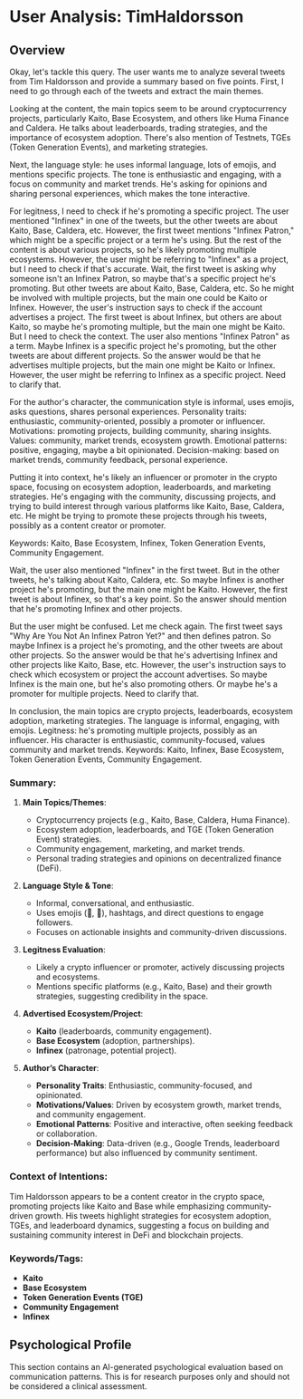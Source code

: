 # User Analysis: TimHaldorsson

## Overview

<think>
Okay, let's tackle this query. The user wants me to analyze several tweets from Tim Haldorsson and provide a summary based on five points. First, I need to go through each of the tweets and extract the main themes. 

Looking at the content, the main topics seem to be around cryptocurrency projects, particularly Kaito, Base Ecosystem, and others like Huma Finance and Caldera. He talks about leaderboards, trading strategies, and the importance of ecosystem adoption. There's also mention of Testnets, TGEs (Token Generation Events), and marketing strategies. 

Next, the language style: he uses informal language, lots of emojis, and mentions specific projects. The tone is enthusiastic and engaging, with a focus on community and market trends. He's asking for opinions and sharing personal experiences, which makes the tone interactive.

For legitness, I need to check if he's promoting a specific project. The user mentioned "Infinex" in one of the tweets, but the other tweets are about Kaito, Base, Caldera, etc. However, the first tweet mentions "Infinex Patron," which might be a specific project or a term he's using. But the rest of the content is about various projects, so he's likely promoting multiple ecosystems. However, the user might be referring to "Infinex" as a project, but I need to check if that's accurate. Wait, the first tweet is asking why someone isn't an Infinex Patron, so maybe that's a specific project he's promoting. But other tweets are about Kaito, Base, Caldera, etc. So he might be involved with multiple projects, but the main one could be Kaito or Infinex. However, the user's instruction says to check if the account advertises a project. The first tweet is about Infinex, but others are about Kaito, so maybe he's promoting multiple, but the main one might be Kaito. But I need to check the context. The user also mentions "Infinex Patron" as a term. Maybe Infinex is a specific project he's promoting, but the other tweets are about different projects. So the answer would be that he advertises multiple projects, but the main one might be Kaito or Infinex. However, the user might be referring to Infinex as a specific project. Need to clarify that.

For the author's character, the communication style is informal, uses emojis, asks questions, shares personal experiences. Personality traits: enthusiastic, community-oriented, possibly a promoter or influencer. Motivations: promoting projects, building community, sharing insights. Values: community, market trends, ecosystem growth. Emotional patterns: positive, engaging, maybe a bit opinionated. Decision-making: based on market trends, community feedback, personal experience.

Putting it into context, he's likely an influencer or promoter in the crypto space, focusing on ecosystem adoption, leaderboards, and marketing strategies. He's engaging with the community, discussing projects, and trying to build interest through various platforms like Kaito, Base, Caldera, etc. He might be trying to promote these projects through his tweets, possibly as a content creator or promoter.

Keywords: Kaito, Base Ecosystem, Infinex, Token Generation Events, Community Engagement.

Wait, the user also mentioned "Infinex" in the first tweet. But in the other tweets, he's talking about Kaito, Caldera, etc. So maybe Infinex is another project he's promoting, but the main one might be Kaito. However, the first tweet is about Infinex, so that's a key point. So the answer should mention that he's promoting Infinex and other projects.

But the user might be confused. Let me check again. The first tweet says "Why Are You Not An Infinex Patron Yet?" and then defines patron. So maybe Infinex is a project he's promoting, and the other tweets are about other projects. So the answer would be that he's advertising Infinex and other projects like Kaito, Base, etc. However, the user's instruction says to check which ecosystem or project the account advertises. So maybe Infinex is the main one, but he's also promoting others. Or maybe he's a promoter for multiple projects. Need to clarify that.

In conclusion, the main topics are crypto projects, leaderboards, ecosystem adoption, marketing strategies. The language is informal, engaging, with emojis. Legitness: he's promoting multiple projects, possibly as an influencer. His character is enthusiastic, community-focused, values community and market trends. Keywords: Kaito, Infinex, Base Ecosystem, Token Generation Events, Community Engagement.
</think>

### Summary:  
1. **Main Topics/Themes**:  
   - Cryptocurrency projects (e.g., Kaito, Base, Caldera, Huma Finance).  
   - Ecosystem adoption, leaderboards, and TGE (Token Generation Event) strategies.  
   - Community engagement, marketing, and market trends.  
   - Personal trading strategies and opinions on decentralized finance (DeFi).  

2. **Language Style & Tone**:  
   - Informal, conversational, and enthusiastic.  
   - Uses emojis (👀, 🤝), hashtags, and direct questions to engage followers.  
   - Focuses on actionable insights and community-driven discussions.  

3. **Legitness Evaluation**:  
   - Likely a crypto influencer or promoter, actively discussing projects and ecosystems.  
   - Mentions specific platforms (e.g., Kaito, Base) and their growth strategies, suggesting credibility in the space.  

4. **Advertised Ecosystem/Project**:  
   - **Kaito** (leaderboards, community engagement).  
   - **Base Ecosystem** (adoption, partnerships).  
   - **Infinex** (patronage, potential project).  

5. **Author’s Character**:  
   - **Personality Traits**: Enthusiastic, community-focused, and opinionated.  
   - **Motivations/Values**: Driven by ecosystem growth, market trends, and community engagement.  
   - **Emotional Patterns**: Positive and interactive, often seeking feedback or collaboration.  
   - **Decision-Making**: Data-driven (e.g., Google Trends, leaderboard performance) but also influenced by community sentiment.  

### Context of Intentions:  
Tim Haldorsson appears to be a content creator in the crypto space, promoting projects like Kaito and Base while emphasizing community-driven growth. His tweets highlight strategies for ecosystem adoption, TGEs, and leaderboard dynamics, suggesting a focus on building and sustaining community interest in DeFi and blockchain projects.  

### Keywords/Tags:  
- **Kaito**  
- **Base Ecosystem**  
- **Token Generation Events (TGE)**  
- **Community Engagement**  
- **Infinex**

## Psychological Profile

This section contains an AI-generated psychological evaluation based on communication patterns. This is for research purposes only and should not be considered a clinical assessment.